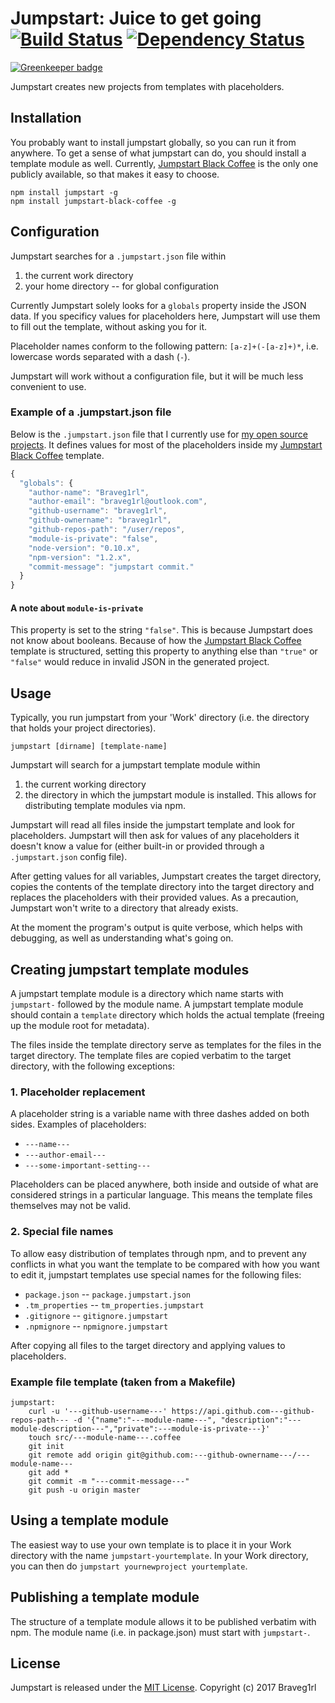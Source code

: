 # Jumpstart: Juice to get going [![Build Status](https://travis-ci.org/braveg1rl/jumpstart.png?branch=master)](https://travis-ci.org/braveg1rl/jumpstart) [![Dependency Status](https://david-dm.org/braveg1rl/jumpstart.png)](https://david-dm.org/braveg1rl/jumpstart)

[![Greenkeeper badge](https://badges.greenkeeper.io/braveg1rl/jumpstart.svg)](https://greenkeeper.io/)

Jumpstart creates new projects from templates with placeholders.

## Installation

You probably want to install jumpstart globally, so you can run it from anywhere.
To get a sense of what jumpstart can do, you should install a template module as well. Currently, [Jumpstart Black Coffee](https://github.com/braveg1rl/jumpstart-black-coffee) is the only one publicly available, so that makes it easy to choose.

```
npm install jumpstart -g
npm install jumpstart-black-coffee -g
```

## Configuration

Jumpstart searches for a `.jumpstart.json` file within

1. the current work directory
2. your home directory -- for global configuration

Currently Jumpstart solely looks for a `globals` property inside the JSON data. If you specificy values for placeholders here, Jumpstart will use them to fill out the template, without asking you for it.

Placeholder names conform to the following pattern: `[a-z]+(-[a-z]+)*`, i.e. lowercase words separated with a dash (`-`).

Jumpstart will work without a configuration file, but it will be much less convenient to use.

###  Example of a .jumpstart.json file

Below is the `.jumpstart.json` file that I currently use for [my open source projects](https://github.com/braveg1rl/?tab=repositories). It defines values for most of the placeholders inside my [Jumpstart Black Coffee](https://github.com/braveg1rl/jumpstart-black-coffee) template.

```javascript
{
  "globals": {
    "author-name": "Braveg1rl",
    "author-email": "braveg1rl@outlook.com",
    "github-username": "braveg1rl",
    "github-ownername": "braveg1rl",
    "github-repos-path": "/user/repos",
    "module-is-private": "false",
    "node-version": "0.10.x",
    "npm-version": "1.2.x",
    "commit-message": "jumpstart commit."
  }
}
```

#### A note about `module-is-private`

This property is set to the string `"false"`. This is because Jumpstart does not know about booleans. Because of how the [Jumpstart Black Coffee](https://github.com/braveg1rl/jumpstart-black-coffee) template is structured, setting this property to anything else than `"true"` or `"false"` would reduce in invalid JSON in the generated project.

## Usage

Typically, you run jumpstart from your 'Work' directory (i.e. the directory that holds your project directories).

```
jumpstart [dirname] [template-name]
```

Jumpstart will search for a jumpstart template module within

1. the current working directory
2. the directory in which the jumpstart module is installed. This allows for distributing template modules via npm.

Jumpstart will read all files inside the jumpstart template and look for placeholders. Jumpstart will then ask for values of any placeholders it doesn't know a value for (either built-in or provided through a `.jumpstart.json` config file).

After getting values for all variables, Jumpstart creates the target directory, copies the contents of the template directory into the target directory and replaces the placeholders with their provided values. As a precaution, Jumpstart won't write to a directory that already exists.

At the moment the program's output is quite verbose, which helps with debugging, as well as understanding what's going on.


## Creating  jumpstart template modules

A jumpstart template module is a directory which name starts with `jumpstart-` followed by the module name. A jumpstart template module should contain a `template` directory which holds the actual template (freeing up the module root for metadata).

The files inside the template directory serve as templates for the files in the target directory. The template files are copied verbatim to the target directory, with the following exceptions:

### 1. Placeholder replacement

A placeholder string is a variable name with three dashes added on both sides. Examples of placeholders:

* `---name---`
* `---author-email---`
* `---some-important-setting---`

Placeholders can be placed anywhere, both inside and outside of what are considered strings in a particular language. This means the template files themselves may not be valid.

### 2. Special file names

To allow easy distribution of templates through npm, and to prevent any conflicts in what you want the template to be compared with how you want to edit it, jumpstart templates use special names for the following files:

* `package.json` -- `package.jumpstart.json`
* `.tm_properties` -- `tm_properties.jumpstart`
* `.gitignore` -- `gitignore.jumpstart`
* `.npmignore` -- `npmignore.jumpstart`

After copying all files to the target directory and applying values to placeholders.

### Example file template (taken from a Makefile)

```
jumpstart:
	curl -u '---github-username---' https://api.github.com---github-repos-path--- -d '{"name":"---module-name---", "description":"---module-description---","private":---module-is-private---}'
	touch src/---module-name---.coffee
	git init
	git remote add origin git@github.com:---github-ownername---/---module-name---
	git add *
	git commit -m "---commit-message---"
	git push -u origin master
```

## Using a template module

The easiest way to use your own template is to place it in your Work directory with the name `jumpstart-yourtemplate`. In your Work directory, you can then do `jumpstart yournewproject yourtemplate`.

## Publishing a template module

The structure of a template module allows it to be published verbatim with npm. The module name (i.e. in package.json) must start with `jumpstart-`.

## License
Jumpstart is released under the [MIT License](http://opensource.org/licenses/MIT).
Copyright (c) 2017 Braveg1rl
